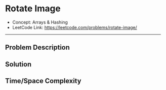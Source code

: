 # Rotate Image

- Concept: Arrays & Hashing
- LeetCode Link: https://leetcode.com/problems/rotate-image/

---

## Problem Description

## Solution

## Time/Space Complexity

